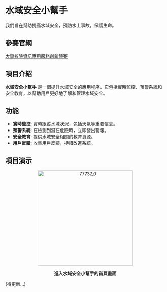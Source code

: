 # 水域安全小幫手

我們旨在幫助提高水域安全，預防水上事故，保護生命。

## 參賽官網

[大專校院資訊應用服務創新競賽](https://innoserve.tca.org.tw/)

## 項目介紹

**水域安全小幫手** 是一個提升水域安全的應用程序。它包括實時監控、預警系統和安全教育，以幫助用戶更好地了解和管理水域安全。

## 功能

- **實時監控**: 實時跟蹤水域狀況，包括天氣等重要信息。
- **預警系統**: 在檢測到潛在危險時，立即發出警報。
- **安全教育**: 提供水域安全相關的教育資源。
- **用戶反饋**: 收集用戶反饋，持續改進系統。

## 項目演示

<div align="center">
    <img src="https://github.com/user-attachments/assets/783bf205-eb13-408b-97af-59a78e8b75dd" alt="77737_0" width="300"/>
    <p><strong>進入水域安全小幫手的首頁畫面</strong></p>
</div>

(待更新...)




